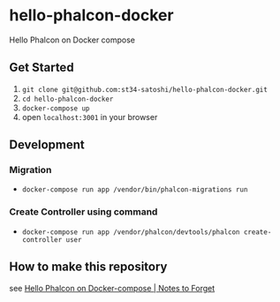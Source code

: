 # hello-phalcon-docker
Hello Phalcon on Docker compose

## Get Started
1. `git clone git@github.com:st34-satoshi/hello-phalcon-docker.git`
2. `cd hello-phalcon-docker`
3. `docker-compose up`
4. open `localhost:3001` in your browser

## Development
### Migration
- `docker-compose run app /vendor/bin/phalcon-migrations run`

### Create Controller using command
- `docker-compose run app /vendor/phalcon/devtools/phalcon create-controller user`


## How to make this repository
see [Hello Phalcon on Docker-compose | Notes to Forget](https://blog.stu345.com/hello-phalcon-on-docker-compose/)